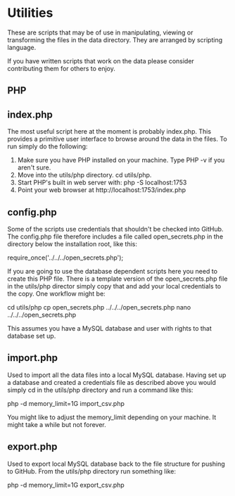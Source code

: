 # Utilities

These are scripts that may be of use in manipulating, viewing or transforming the files in the data directory. They are arranged by scripting language.

If you have written scripts that work on the data please consider contributing them for others to enjoy.

## PHP

## index.php

The most useful script here at the moment is probably index.php. This provides a primitive user interface to browse around the data in the files. To run simply do the following:

1. Make sure you have PHP installed on your machine. Type PHP -v if you aren't sure.
1. Move into the utils/php directory. cd utils/php.
1. Start PHP's built in web server with: php -S localhost:1753
1. Point your web browser at http://localhost:1753/index.php

## config.php

Some of the scripts use credentials that shouldn't be checked into GitHub. The config.php file therefore includes a file called open_secrets.php in the directory below the installation root, like this:

require_once('../../../open_secrets.php');

If you are going to use the database dependent scripts here you need to create this PHP file. There is a template version of the open_secrets.php file in the utils/php director simply copy that and add your local credentials to the copy. One workflow might be:

cd utils/php
cp open_secrets.php ../../../open_secrets.php
nano ../../../open_secrets.php

This assumes you have a MySQL database and user with rights to that database set up.

## import.php

Used to import all the data files into a local MySQL database. Having set up a database and created a credentials file as described above you would simply cd in the utils/php directory and run a command like this:

php -d memory_limit=1G import_csv.php

You might like to adjust the memory_limit depending on your machine. It might take a while but not forever.

## export.php

Used to export local MySQL database back to the file structure for pushing to GitHub. From the utils/php directory run something like:

php -d memory_limit=1G export_csv.php





